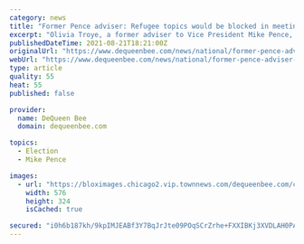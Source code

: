 ```yaml
---
category: news
title: "Former Pence adviser: Refugee topics would be blocked in meetings"
excerpt: "Olivia Troye, a former adviser to Vice President Mike Pence, speaks to CNN for the first time since her viral Twitter thread in which she says that some senior members"
publishedDateTime: 2021-08-21T18:21:00Z
originalUrl: "https://www.dequeenbee.com/news/national/former-pence-adviser-refugee-topics-would-be-blocked-in-meetings/video_e4c372b5-02eb-537a-8131-96c95cf69491.html"
webUrl: "https://www.dequeenbee.com/news/national/former-pence-adviser-refugee-topics-would-be-blocked-in-meetings/video_e4c372b5-02eb-537a-8131-96c95cf69491.html"
type: article
quality: 55
heat: 55
published: false

provider:
  name: DeQueen Bee
  domain: dequeenbee.com

topics:
  - Election
  - Mike Pence

images:
  - url: "https://bloximages.chicago2.vip.townnews.com/dequeenbee.com/content/tncms/assets/v3/editorial/e/4c/e4c372b5-02eb-537a-8131-96c95cf69491/612157d91c10b.image.jpg?resize=576%2C324"
    width: 576
    height: 324
    isCached: true

secured: "i0h6b187kh/9kpIMJEABf3Y7BqJrJte09POqSCrZrhe+FXXIBKj3XVDLAH0PAo/VG2vWcqurMtHoutW0SjBPCShvdlhLM+x01Y1gKz/B02Bjec7k4+94szcK95rzKuEuA5CJdN2IAC5aR5uiFIw3PGQJCjqQ6t7MkFay9R6Rn2xAr88Euo1cP5H5RFQ/YeV/lfmIcCHWRBIDQK9ZvG5Gdil8lJGSL4dHBNN8XpMwZasKPbFf2C7omXcXpdHQYqjNVeMiXeYNPw5JtrFWDXIxKRL991o3nYrTWgXR3Sn02om/Vpi0ulKff45MtRHrY9E9s2KLg2zodKtVdWXRTJIkKoTeWCThdX/58iiHve95SP0=;KfUAyQ+tIRTPRkzD+PKfYw=="
---
```


